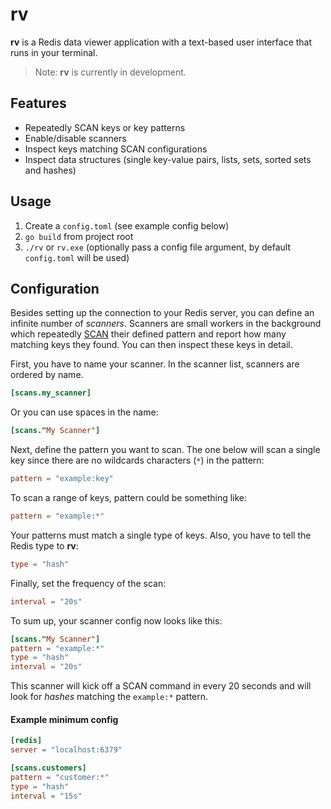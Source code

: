# rv

**rv** is a Redis data viewer application with a text-based user interface that runs in your terminal.

> Note: **rv** is currently in development.


## Features

* Repeatedly SCAN keys or key patterns
* Enable/disable scanners
* Inspect keys matching SCAN configurations
* Inspect data structures (single key-value pairs, lists, sets, sorted sets and hashes)


## Usage

1. Create a `config.toml` (see example config below)
1. `go build` from project root
1. `./rv` or `rv.exe` (optionally pass a config file argument, by default `config.toml` will be used)


## Configuration

Besides setting up the connection to your Redis server, you can define an infinite number of *scanners*. Scanners are
small workers in the background which repeatedly [SCAN](https://redis.io/commands/scan) their defined pattern and report
how many matching keys they found. You can then inspect these keys in detail.

First, you have to name your scanner. In the scanner list, scanners are ordered by name.

```toml
[scans.my_scanner]
```

Or you can use spaces in the name:

```toml
[scans."My Scanner"]
```

Next, define the pattern you want to scan. The one below will scan a single key since there are no wildcards characters
(`*`) in the pattern:

```toml
pattern = "example:key"
```

To scan a range of keys, pattern could be something like:

```toml
pattern = "example:*"
```

Your patterns must match a single type of keys. Also, you have to tell the Redis type to **rv**:

```toml
type = "hash"
```

Finally, set the frequency of the scan:

```toml
interval = "20s"
```

To sum up, your scanner config now looks like this:

```toml
[scans."My Scanner"]
pattern = "example:*"
type = "hash"
interval = "20s"
```

This scanner will kick off a SCAN command in every 20 seconds and will look for *hashes* matching the `example:*`
pattern.


#### Example minimum config

```toml
[redis]
server = "localhost:6379"

[scans.customers]
pattern = "customer:*"
type = "hash"
interval = "15s"
```
